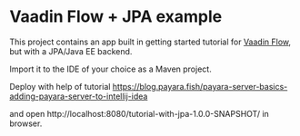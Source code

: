 # Vaadin Flow + JPA example

This project contains an app built in getting started tutorial for [Vaadin Flow](https://vaadin.com/flow), but with a JPA/Java EE backend.

Import it to the IDE of your choice as a Maven project.

Deploy with help of tutorial https://blog.payara.fish/payara-server-basics-adding-payara-server-to-intellij-idea

and open http://localhost:8080/tutorial-with-jpa-1.0.0-SNAPSHOT/ in browser.

